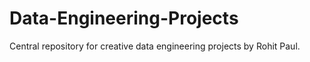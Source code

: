 # Data-Engineering-Projects
Central repository for creative data engineering projects by Rohit Paul.
